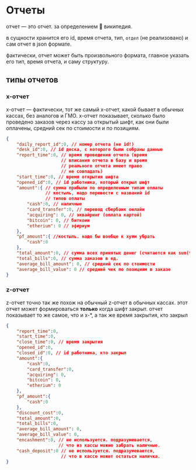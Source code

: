 # Отчеты

отчет — это отчет. за определением  википедия.

в сущности хранится его id, время отчета, тип, `отдел` (не реализовано) и сам отчет в json формате.

фактически, отчет может быть произвольного формата, главное указать его тип, время отчета, и саму структуру.

## типы отчетов
### x-отчет

x-отчет — фактически, тот же самый х-отчет, какой бывает в обычных кассах, без аналогов и ГМО. х-отчет показывает, сколько было проведено заказов через кассу за открытый шифт, как они были оплачены, средний сек по стоимости и по позициям. 
```json
{
    "daily_report_id":0, // номер отчета (не id!)
    "desk_id":0, // id деска, с которого были собраны данные
    "report_time":0, // время проведения отчета (время
                     // вписания отчета в базу и время
                     // реального отчета имеет право
                     // не совпадать)
    "start_time":0, // время открытия шифта
    "opened_id":0, // id работника, который открыл шифт
    "amount":{ // сумма прибыли по определенным типам оплаты
               // костыль, надо перевести с названий id
               // типов оплаты
        "cash":0, // наличные
        "card_transfer":0, // перевод сбербанк онлайн
        "acquiring": 0, // эквайринг (оплата картой)
        "bitcoin": 0, // биткоин
        "etherium": 0 // эфириум
    },
    "pf_amount":{ //костыль. надо бы вообще к хуям убрать
        "cash":0
    },
    "total_amount":0, // сумма всех принятых денег (cчитается как sum(this.amount) )
    "total_bills":0, // сумма заказов в ед.
    "average_bill_amount": 0, // средний сек по стоимости
    "average_bill_value": 0 // средний чек по позициям в заказе
}
```

### z-отчет

z-отчет точно так же похож на обычный z-отчет в обычных кассах. этот отчет может формироваться **только** когда шифт закрыт. отчет показывает то же самое, что и х-*, а так же время закрытия, кто закрыл

```json
{
    "report_time":0,
    "start_time":0,
    "close_time":0, // время закрытия
    "opened_id":0,
    "closed_id":0, // id работника, кто закрыл
    "amount":{
        "cash":0,
        "card_transfer":0,
        "acquiring": 0,
        "bitcoin": 0,
        "etherium": 0
    },
    "pf_amount":{
        "cash":0
    },
    "discount_cost":0,
    "total_amount":0,
    "total_bills":0,
    "average_bill_amount": 0,
    "average_bill_value": 0,
    "encashment":0, // не используется. подразумевается,
                    // что из кассы можно забрать наличные.
    "cash_deposit":0 // не используется. подразумевается,
                     // что в кассе может остаться наличка.
}
```

